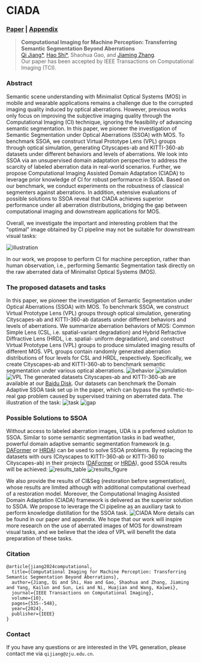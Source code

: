 # CIADA

### [Paper](https://ieeexplore.ieee.org/document/10493068) |   [Appendix](https://ieeexplore.ieee.org/ielx7/6745852/10398876/10493068/supp1-3380363.pdf?arnumber=10493068)

> **Computational Imaging for Machine Perception: Transferring Semantic Segmentation Beyond Aberrations** <br>
> [Qi Jiang\*](https://github.com/zju-jiangqi), [Hao Shi*](https://github.com/MasterHow), Shaohua Gao, and [Jiaming Zhang](https://jamycheung.github.io). <br>
> Our paper has been accepted by IEEE Transactions on Computational Imaging (TCI).

### Abstract

Semantic scene understanding with Minimalist Optical Systems (MOS) in mobile and wearable applications remains a challenge due to the corrupted imaging quality induced by optical aberrations. However, previous works only focus on improving the subjective imaging quality through the Computational Imaging (CI) technique, ignoring the feasibility of advancing semantic segmentation. In this paper, we pioneer the investigation of Semantic Segmentation under Optical Aberrations (SSOA) with MOS. To benchmark SSOA, we construct Virtual Prototype Lens (VPL) groups through optical simulation, generating Cityscapes-ab and KITTI-360-ab datasets under different behaviors and levels of aberrations. We look into SSOA via an unsupervised domain adaptation perspective to address the scarcity of labeled aberration data in real-world scenarios. Further, we propose Computational Imaging Assisted Domain Adaptation (CIADA) to leverage prior knowledge of CI for robust performance in SSOA. Based on our benchmark, we conduct experiments on the robustness of classical segmenters against aberrations. In addition, extensive evaluations of possible solutions to SSOA reveal that CIADA achieves superior performance under all aberration distributions, bridging the gap between computational imaging and downstream applications for MOS.

Overall, we investigate the important and interesting problem that the "optimal" image obtained by CI pipeline may not be suitable for downstream visual tasks:

![illustration](Illustration.png)

In our work, we propose to perform CI for machine perception, rather than human observation, i.e., performing Semantic Segmentation task directly on the raw aberrated data of Minimalist Optical Systems (MOS). 

### The proposed datasets and tasks
In this paper, we pioneer the investigation of Semantic Segmentation under Optical Aberrations (SSOA) with MOS. To benchmark SSOA, we construct Virtual Prototype Lens (VPL) groups through optical simulation, generating Cityscapes-ab and KITTI-360-ab datasets under different behaviors and levels of aberrations.
We summarize aberration behaviors of MOS: Common Simple Lens (CSL, i.e. spatial-variant degradation) and Hybrid Refractive Diffractive Lens (HRDL, i.e. spatial-
uniform degradation), and construct Virtual Prototype Lens (VPL) groups to produce simulated imaging results of different MOS. VPL groups contain randomly generated aberration distributions of four levels for CSL and HRDL, respectively. Specifically, we create Cityscapes-ab and KITTI-360-ab to benchmark semantic segmentation under various optical aberrations.
![behavior](behavior.png)
![simulation](simulation.png)
![VPL](VPL.png)
The generated datasets Cityscapes-ab and KITTI-360-ab are available at our [Baidu Disk](https://pan.baidu.com/s/1O1zT3dHIxn4IXR1w03EUtg?pwd=hv4n).
Our datasets can benchmark the Domain Adaptive SSOA task set up in the paper, which can bypass the synthetic-to-real gap problem caused by supervised training on aberrated data. 
The illustration of the task:
![task](task.png)
![gap](gap.png)

### Possible Solutions to SSOA
Without access to labeled aberration images, UDA is a preferred solution to SSOA. Similar to some semantic segmentation tasks in bad weather, powerful domain adaptive semantic segmentation framework (e.g. [DAFormer](https://github.com/lhoyer/DAFormer) or [HRDA](https://github.com/lhoyer/HRDA)) can be used to solve SSOA problems. By replacing the datasets with ours (Cityscapes to KITTI-360-ab or KITTI-360 to Cityscapes-ab) in their projects ([DAFormer](https://github.com/lhoyer/DAFormer) or [HRDA](https://github.com/lhoyer/HRDA)), good SSOA results will be achieved:
![results_table](results_table.png)
![results_figure](results_figure.png)

We also provide the results of CI&Seg (restoration before segmentation), whose results are limited although with additional computational overhead of a restoration model.
Moreover, the Computational Imaging Assisted Domain Adaptation (CIADA) framework is delivered as the superior solution to SSOA. We propose to leverage the CI pipeline as an auxiliary task to perform knowledge distillation for the SSOA task. 
![CIADA](results_figure.png)
More details can be found in our paper and appendix.
We hope that our work will inspire more research on the use of aberrated images of MOS for downstream visual tasks, and we believe that the idea of VPL will benefit the data preparation of these tasks.

### Citation
```
@article{jiang2024computational,
  title={Computational Imaging for Machine Perception: Transferring Semantic Segmentation Beyond Aberrations},
  author={Jiang, Qi and Shi, Hao and Gao, Shaohua and Zhang, Jiaming and Yang, Kailun and Sun, Lei and Ni, Huajian and Wang, Kaiwei},
  journal={IEEE Transactions on Computational Imaging},
  volume={10},
  pages={535--548},
  year={2024},
  publisher={IEEE}
}
```

### Contact
If you have any questions or are interested in the VPL generation, please contact me via `qijiang@zju.edu.cn`.
